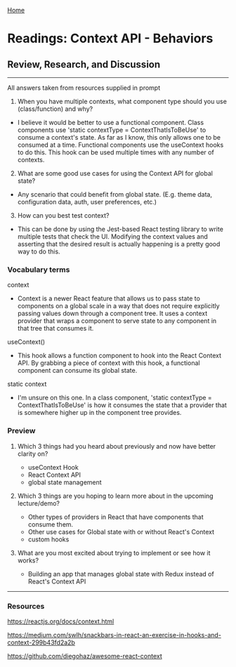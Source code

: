 [Home](README.md)
 
# Readings: Context API - Behaviors
 
## Review, Research, and Discussion
 
---------------
All answers taken from resources supplied in prompt

1) When you have multiple contexts, what component type should you use (class/function) and why?

  * I believe it would be better to use a functional component. Class components use 'static contextType = ContextThatIsToBeUse' to consume a context's state. As far as I know, this only allows one to be consumed at a time. Functional components use the useContext hooks to do this. This hook can be used multiple times with any number of contexts.

2) What are some good use cases for using the Context API for global state?

  * Any scenario that could benefit from global state. (E.g. theme data, configuration data, auth, user preferences, etc.)

3) How can you best test context?

  * This can be done by using the Jest-based React testing library to write multiple tests that check the UI. Modifying the context values and asserting that the desired result is actually happening is a pretty good way to do this.

### Vocabulary terms

context

  * Context is a newer React feature that allows us to pass state to components on a global scale in a way that does not require explicitly passing values down through a component tree. It uses a context provider that wraps a component to serve state to any component in that tree that consumes it.

useContext()

  * This hook allows a function component to hook into the React Context API. By grabbing a piece of context with this hook, a functional component can consume its global state.

static context

  * I'm unsure on this one. In a class component, 'static contextType = ContextThatIsToBeUse' is how it consumes the state that a provider that is somewhere higher up in the component tree provides.

### Preview

1) Which 3 things had you heard about previously and now have better clarity on?
  
    * useContext Hook
    * React Context API
    * global state management

2) Which 3 things are you hoping to learn more about in the upcoming lecture/demo?

    * Other types of providers in React that have components that consume them.
    * Other use cases for Global state with or without React's Context
    * custom hooks
 
3) What are you most excited about trying to implement or see how it works?
 
    * Building an app that manages global state with Redux instead of React's Context API

--------------

### Resources

https://reactjs.org/docs/context.html

https://medium.com/swlh/snackbars-in-react-an-exercise-in-hooks-and-context-299b43fd2a2b

https://github.com/diegohaz/awesome-react-context